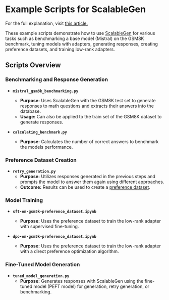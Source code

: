 # Example Scripts for ScalableGen

For the full explanation, visit [this article.](https://medium.com/@moh.murr/self-improving-llms-enhancing-arithmetic-skills-through-self-play-and-reinforcement-learning-080e9f47bd79)

These example scripts demonstrate how to use [ScalableGen](https://github.com/August-murr/ScalableGen) for various tasks such as benchmarking a base model (Mistral) on the GSM8K benchmark, tuning models with adapters, generating responses, creating preference datasets, and training low-rank adapters.

## Scripts Overview

### Benchmarking and Response Generation

- **`mistral_gsm8k_benchmarking.py`**
  - **Purpose:** Uses ScalableGen with the GSM8K test set to generate responses to math questions and extracts their answers into the database.
  - **Usage:** Can also be applied to the train set of the GSM8K dataset to generate responses.

- **`calculating_benchmark.py`**
  - **Purpose:** Calculates the number of correct answers to benchmark the models performance.

### Preference Dataset Creation

- **`retry_generation.py`**
  - **Purpose:** Utilizes responses generated in the previous steps and prompts the model to answer them again using different approaches.
  - **Outcome:** Results can be used to create a [preference dataset](https://huggingface.co/datasets/August4293/gsm8k_preference_dataset_it_1).

### Model Training

- **`sft-on-gsm8k-preference_dataset.ipynb`**
  - **Purpose:** Uses the preference dataset to train the low-rank adapter with supervised fine-tuning.

- **`dpo-on-gsm8k-preference_dataset.ipynb`**
  - **Purpose:** Uses the preference dataset to train the low-rank adapter with a direct preference optimization algorithm.

### Fine-Tuned Model Generation

- **`tuned_model_generation.py`**
  - **Purpose:** Generates responses with ScalableGen using the fine-tuned model (PEFT model) for generation, retry generation, or benchmarking.

